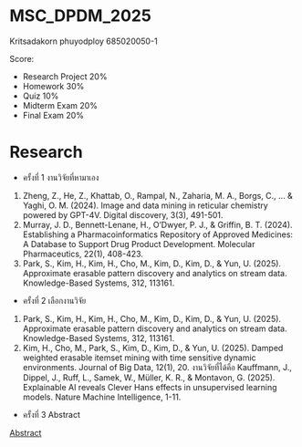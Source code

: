 # MSC_DPDM_2025
Kritsadakorn phuyodploy 685020050-1

Score:
* Research Project  20%
* Homework  30%
* Quiz  10%
* Midterm Exam  20%
* Final Exam  20%



# Research

* ครั้งที่ 1 งานวิจัยที่หามาเอง
1) Zheng, Z., He, Z., Khattab, O., Rampal, N., Zaharia, M. A., Borgs, C., ... & Yaghi, O. M. (2024). Image and data mining in reticular chemistry powered by GPT-4V. Digital discovery, 3(3), 491-501.
2) Murray, J. D., Bennett-Lenane, H., O’Dwyer, P. J., & Griffin, B. T. (2024). Establishing a Pharmacoinformatics Repository of Approved Medicines: A Database to Support Drug Product Development. Molecular Pharmaceutics, 22(1), 408-423.
3) Park, S., Kim, H., Kim, H., Cho, M., Kim, D., Kim, D., & Yun, U. (2025). Approximate erasable pattern discovery and analytics on stream data. Knowledge-Based Systems, 312, 113161.

* ครั้งที่ 2 เลือกงานวิจัย
1) Park, S., Kim, H., Kim, H., Cho, M., Kim, D., Kim, D., & Yun, U. (2025). Approximate erasable pattern discovery and analytics on stream data. Knowledge-Based Systems, 312, 113161.
2) Kim, H., Cho, M., Park, S., Kim, D., Kim, D., & Yun, U. (2025). Damped weighted erasable itemset mining with time sensitive dynamic environments. Journal of Big Data, 12(1), 20.
   งานวิจัยที่ได้คือ
Kauffmann, J., Dippel, J., Ruff, L., Samek, W., Müller, K. R., & Montavon, G. (2025). Explainable AI reveals Clever Hans effects in unsupervised learning models. Nature Machine Intelligence, 1-11.

* ครั้งที่ 3 Abstract
  
[Abstract](https://www.canva.com/design/DAGuhiwR3hE/fv11vwr8PQE-jyDoKQMd3w/edit?utm_content=DAGuhiwR3hE&utm_campaign=designshare&utm_medium=link2&utm_source=sharebutton)
